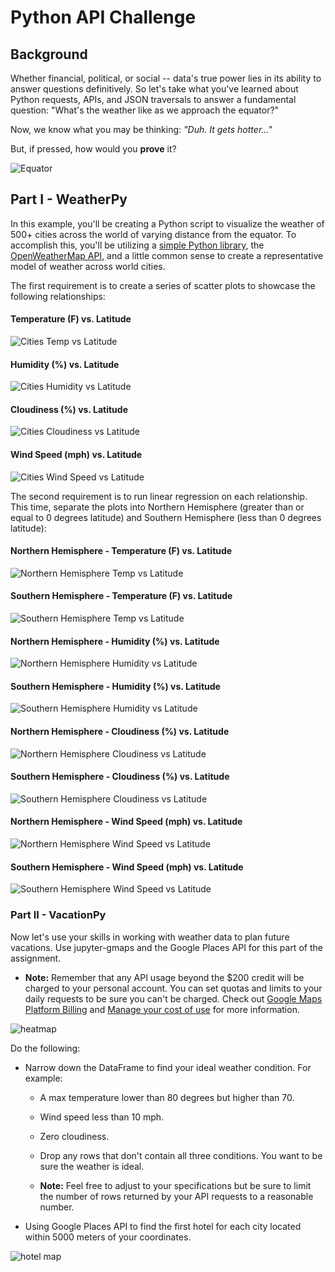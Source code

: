 # Python API Challenge 

## Background

Whether financial, political, or social -- data's true power lies in its ability to answer questions definitively. So let's take what you've learned about Python requests, APIs, and JSON traversals to answer a fundamental question: "What's the weather like as we approach the equator?"

Now, we know what you may be thinking: _"Duh. It gets hotter..."_

But, if pressed, how would you **prove** it?

![Equator](Images/equatorsign.png)

## Part I - WeatherPy

In this example, you'll be creating a Python script to visualize the weather of 500+ cities across the world of varying distance from the equator. To accomplish this, you'll be utilizing a [simple Python library](https://pypi.python.org/pypi/citipy), the [OpenWeatherMap API](https://openweathermap.org/api), and a little common sense to create a representative model of weather across world cities.

The first requirement is to create a series of scatter plots to showcase the following relationships:

#### Temperature (F) vs. Latitude
![Cities Temp vs Latitude](Images/Cities_TempVLat.png)

#### Humidity (%) vs. Latitude
![Cities Humidity vs Latitude](Images/Cities_HumidityVLat.png)

#### Cloudiness (%) vs. Latitude
![Cities Cloudiness vs Latitude](Images/Cities_CloudinessVLat.png)

#### Wind Speed (mph) vs. Latitude
![Cities Wind Speed vs Latitude](Images/Cities_WindSpeedVLat.png)

The second requirement is to run linear regression on each relationship. This time, separate the plots into Northern Hemisphere (greater than or equal to 0 degrees latitude) and Southern Hemisphere (less than 0 degrees latitude):

#### Northern Hemisphere - Temperature (F) vs. Latitude
![Northern Hemisphere Temp vs Latitude](Images/NorthHemiSphere_TempVLat.png)

#### Southern Hemisphere - Temperature (F) vs. Latitude
![Southern Hemisphere Temp vs Latitude](Images/SouthHemiSphere_TempVLat.png)

#### Northern Hemisphere - Humidity (%) vs. Latitude
![Northern Hemisphere Humidity vs Latitude](Images/NorthHemiSphere_HumidityVLat.png)

#### Southern Hemisphere - Humidity (%) vs. Latitude
![Southern Hemisphere Humidity vs Latitude](Images/SouthHemiSphere_HumidityVLat.png)

#### Northern Hemisphere - Cloudiness (%) vs. Latitude
![Northern Hemisphere Cloudiness vs Latitude](Images/NorthHemiSphere_CloudinessVLat.png)

#### Southern Hemisphere - Cloudiness (%) vs. Latitude
![Southern Hemisphere Cloudiness vs Latitude](Images/SouthHemiSphere_CloudinessVLat.png)

#### Northern Hemisphere - Wind Speed (mph) vs. Latitude
![Northern Hemisphere Wind Speed vs Latitude](Images/NorthHemiSphere_WindSpeedVLat.png)

#### Southern Hemisphere - Wind Speed (mph) vs. Latitude
![Southern Hemisphere Wind Speed vs Latitude](Images/SouthHemiSphere_WindSpeedVLat.png)

### Part II - VacationPy

Now let's use your skills in working with weather data to plan future vacations. Use jupyter-gmaps and the Google Places API for this part of the assignment.

* **Note:** Remember that any API usage beyond the $200 credit will be charged to your personal account. You can set quotas and limits to your daily requests to be sure you can't be charged. Check out [Google Maps Platform Billing](https://developers.google.com/maps/billing/gmp-billing#monitor-and-restrict-consumption) and [Manage your cost of use](https://developers.google.com/maps/documentation/javascript/usage-and-billing#set-caps) for more information.

![heatmap](Images/heatmap.png)

Do the following:

* Narrow down the DataFrame to find your ideal weather condition. For example:

  * A max temperature lower than 80 degrees but higher than 70.

  * Wind speed less than 10 mph.

  * Zero cloudiness.

  * Drop any rows that don't contain all three conditions. You want to be sure the weather is ideal.

  * **Note:** Feel free to adjust to your specifications but be sure to limit the number of rows returned by your API requests to a reasonable number.

* Using Google Places API to find the first hotel for each city located within 5000 meters of your coordinates.

![hotel map](Images/hotel_map.png)
